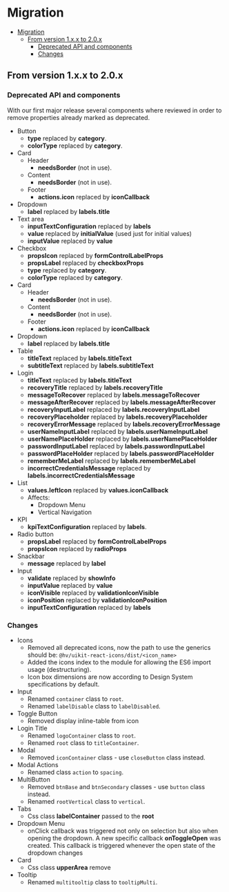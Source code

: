 # Migration

- [Migration](#migration)
  - [From version 1.x.x to 2.0.x](#from-version-1xx-to-20x)
    - [Deprecated API and components](#deprecated-api-and-components)
    - [Changes](#changes)

## From version 1.x.x to 2.0.x

### Deprecated API and components

With our first major release several components where reviewed in order to remove properties already marked as deprecated.

- Button
  - **type** replaced by **category**.
  - **colorType** replaced by **category**.
- Card
  - Header
    - **needsBorder** (not in use).
  - Content
    - **needsBorder** (not in use).
  - Footer
    - **actions.icon** replaced by **iconCallback**
- Dropdown
  - **label** replaced by **labels.title**
- Text area
  - **inputTextConfiguration** replaced by **labels**
  - **value** replaced by **initialValue** (used just for initial values)
  - **inputValue** replaced by **value**
- Checkbox
  - **propsIcon** replaced by **formControlLabelProps**
  - **propsLabel** replaced by **checkboxProps**
  - **type** replaced by **category**.
  - **colorType** replaced by **category**.
- Card
  - Header
    - **needsBorder** (not in use).
  - Content
    - **needsBorder** (not in use).
  - Footer
    - **actions.icon** replaced by **iconCallback**
- Dropdown
  - **label** replaced by **labels.title**
- Table
  - **titleText** replaced by **labels.titleText**
  - **subtitleText** replaced by **labels.subtitleText**
- Login
  - **titleText** replaced by **labels.titleText**
  - **recoveryTitle** replaced by **labels.recoveryTitle**
  - **messageToRecover** replaced by **labels.messageToRecover**
  - **messageAfterRecover** replaced by **labels.messageAfterRecover**
  - **recoveryInputLabel** replaced by **labels.recoveryInputLabel**
  - **recoveryPlaceholder** replaced by **labels.recoveryPlaceholder**
  - **recoveryErrorMessage** replaced by **labels.recoveryErrorMessage**
  - **userNameInputLabel** replaced by **labels.userNameInputLabel**
  - **userNamePlaceHolder** replaced by **labels.userNamePlaceHolder**
  - **passwordInputLabel** replaced by **labels.passwordInputLabel**
  - **passwordPlaceHolder** replaced by **labels.passwordPlaceHolder**
  - **rememberMeLabel** replaced by **labels.rememberMeLabel**
  - **incorrectCredentialsMessage** replaced by **labels.incorrectCredentialsMessage**
- List
  - **values.leftIcon** replaced by **values.iconCallback**
  - Affects:
    - Dropdown Menu
    - Vertical Navigation
- KPI
  - **kpiTextConfiguration** replaced by **labels**.
- Radio button
  - **propsLabel** replaced by **formControlLabelProps**
  - **propsIcon** replaced by **radioProps**
- Snackbar
  - **message** replaced by **label**
- Input
  - **validate** replaced by **showInfo**
  - **inputValue** replaced by **value**
  - **iconVisible** replaced by **validationIconVisible**
  - **iconPosition** replaced by **validationIconPosition**
  - **inputTextConfiguration** replaced by **labels**

### Changes

- Icons
  - Removed all deprecated icons, now the path to use the generics should be: `@hv/uikit-react-icons/dist/<icon_name>`
  - Added the icons index to the module for allowing the ES6 import usage (destructuring).
  - Icon box dimensions are now according to Design System specifications by default.
- Input
  - Renamed `container` class to `root`.
  - Renamed `labelDisable` class to `labelDisabled`.
- Toggle Button
  - Removed display inline-table from icon
- Login Title
  - Renamed `logoContainer` class to `root`.
  - Renamed `root` class to `titleContainer`.
- Modal
  - Removed `iconContainer` class - use `closeButton` class instead.
- Modal Actions
  - Renamed class `action` to `spacing`.
- MultiButton
  - Removed `btnBase` and `btnSecondary` classes - use `button` class instead.
  - Renamed `rootVertical` class to `vertical`.
- Tabs
  - Css class **labelContainer** passed to the **root**
- Dropdown Menu
  - onClick callback was triggered not only on selection but also when opening the dropdown. A new specific callback **onToggleOpen** was created. 
  This callback is triggered whenever the open state of the dropdown changes
- Card
  - Css class **upperArea** remove
- Tooltip
  - Renamed `multitooltip` class to `tooltipMulti`.
